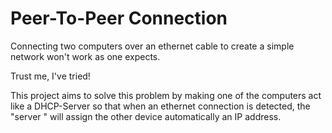 # Peer-To-Peer Connection

Connecting two computers over an ethernet cable to create a simple network won't work as one expects.

Trust me, I've tried!

This project aims to solve this problem by making one of the computers act like a DHCP-Server so that when an ethernet connection is detected, the "server " will assign the other device automatically an IP address.
